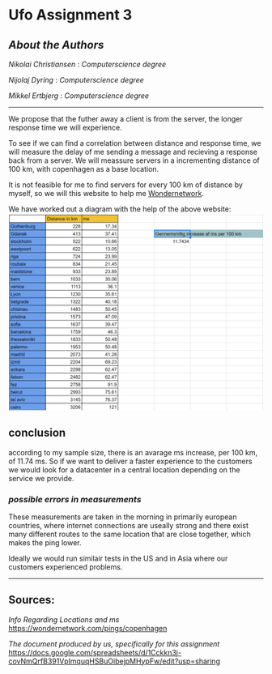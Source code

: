 

# Ufo Assignment 3


## *_About the Authors_*
_Nikolai Christiansen_ : *Computerscience degree*

_Nijolaj Dyring_ : *Computerscience degree*

_Mikkel Ertbjerg_ : *Computerscience degree*


***

We propose that the futher away a client is from the server, the longer response time we will experience.

To see if we can find a correlation between distance and response time, we will measure the delay of me sending a message and recieving a response back from a server. We will meassure servers in a incrementing distance of 100 km, with copenhagen as a base location.

It is not feasible for me to find servers for every 100 km of distance by myself, so we will this website to help me [Wondernetwork](https://wondernetwork.com/pings/copenhagen).

We have worked out a diagram with the help of the above website:
![](sadPanda.png)

## conclusion

according to my sample size, there is an avarage ms increase, per 100 km, of 11.74 ms.
So if we want to deliver a faster experience to the customers we would look for a datacenter in a central location depending on the service we provide.

### *possible errors in measurements* 

These measurements are taken in the morning in primarily european countries, where internet connections are useally strong and there exist many different routes to the same location that are close together, which makes the ping lower.

Ideally we would run similair tests in the US and in Asia where our customers experienced problems. 

***

## Sources:
_Info Regarding Locations and ms_
https://wondernetwork.com/pings/copenhagen

_The document produced by us, specifically for this assignment_
https://docs.google.com/spreadsheets/d/1Cckkn3j-covNmQrfB391VplmquqHSBuOibejpMHypFw/edit?usp=sharing






